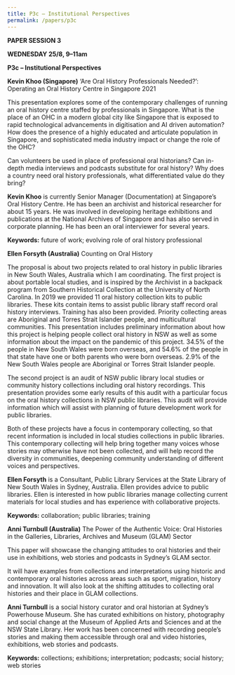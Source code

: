 ```yaml
---
title: P3c – Institutional Perspectives
permalink: /papers/p3c
---
```

<b>PAPER SESSION 3
	
WEDNESDAY 25/8, 9–11am
	
P3c – Institutional Perspectives

Kevin Khoo (Singapore)</b> ‘Are Oral History Professionals Needed?’: Operating an Oral History Centre in Singapore 2021

This presentation explores some of the contemporary challenges of running an oral history centre staffed by professionals in Singapore. What is the place of an OHC in a modern global city like Singapore that is exposed to rapid technological advancements in digitisation and AI driven automation? How does the presence of a highly educated and articulate population in Singapore, and sophisticated media industry impact or change the role of the OHC?

Can volunteers be used in place of professional oral historians? Can in-depth media interviews and podcasts substitute for oral history? Why does a country need oral history professionals, what differentiated value do they bring?

<b>Kevin Khoo</b> is currently Senior Manager (Documentation) at Singapore’s Oral History Centre. He has been an archivist and historical researcher for about 15 years. He was involved in developing heritage exhibitions and publications at the National Archives of Singapore and has also served in corporate planning. He has been an oral interviewer for several years.

<b>Keywords:</b> future of work; evolving role of oral history professional

<b>Ellen Forsyth (Australia)</b> Counting on Oral History

The proposal is about two projects related to oral history in public libraries in New South Wales, Australia which I am coordinating. The first project is about portable local studies, and is inspired by the Archivist in a backpack program from Southern Historical Collection at the University of North Carolina.  In 2019 we provided 11 oral history collection kits to public libraries.  These kits contain items to assist public library staff record oral history interviews. Training has also been provided. Priority collecting areas are Aboriginal and Torres Strait Islander people, and multicultural communities. This presentation includes preliminary information about how this project is helping people collect oral history in NSW as well as some information about the impact on the pandemic of this project. 34.5% of the people in New South Wales were born overseas, and 54.6% of the people in that state have one or both parents who were born overseas. 2.9% of the New South Wales people are Aboriginal or Torres Strait Islander people. 

The second project is an audit of NSW public library local studies or community history collections including oral history recordings.  This presentation provides some early results of this audit with a particular focus on the oral history collections in NSW public libraries. This audit will provide information which will assist with planning of future development work for public libraries.

Both of these projects have a focus in contemporary collecting, so that recent information is included in local studies collections in public libraries. This contemporary collecting will help bring together many voices whose stories may otherwise have not been collected, and will help record the diversity in communities, deepening community understanding of different voices and perspectives.

<b>Ellen Forsyth</b> is a Consultant, Public Library Services at the State Library of New South Wales in Sydney, Australia. Ellen provides advice to public libraries. Ellen is interested in how public libraries manage collecting current materials for local studies and has experience with collaborative projects.

<b>Keywords:</b> collaboration; public libraries; training

<b>Anni Turnbull (Australia)</b> The Power of the Authentic Voice: Oral Histories in the Galleries, Libraries, Archives and Museum (GLAM) Sector

This paper will showcase the changing attitudes to oral histories and their use in exhibitions, web stories and podcasts in Sydney’s GLAM sector. 

It will have examples from collections and interpretations using historic and contemporary oral histories across areas such as sport, migration, history and innovation. It will also look at the shifting attitudes to collecting oral histories and their place in GLAM collections.

<b>Anni Turnbull</b> is a social history curator and oral historian at Sydney’s Powerhouse Museum. She has curated exhibitions on history, photography and social change at the Museum of Applied Arts and Sciences and at the NSW State Library.  Her work has been concerned with recording people’s stories and making them accessible through oral and video histories, exhibitions, web stories and podcasts.

<b>Keywords:</b> collections; exhibitions; interpretation; podcasts; social history; web stories